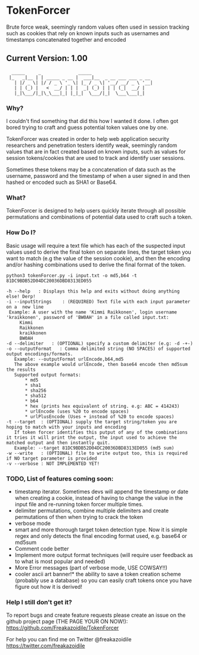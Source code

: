 # TokenForcer
Brute force weak, seemingly random values often used in session tracking such as cookies that rely on known inputs such as usernames and timestamps concatenated together and encoded

## Current Version: 1.00

```
  _____     _              _____                       
 |_   _|__ | | _____ _ __ |  ___|__  _ __ ___ ___ _ __ 
   | |/ _ \| |/ / _ \ '_ \| |_ / _ \| '__/ __/ _ \ '__|
   | | (_) |   <  __/ | | |  _| (_) | | | (_|  __/ |   
   |_|\___/|_|\_\___|_| |_|_|  \___/|_|  \___\___|_|   
```

### Why? 

I couldn't find something that did this how I wanted it done. I often got bored trying to craft and guess potential token values one by one.

TokenForcer was created in order to help web application security researchers and penetration testers identify weak, seemingly random values that are in fact created based on known inputs, such as values for session tokens/cookies that are used to track and identify user sessions.

Sometimes these tokens may be a concatenation of data such as the username, password and the timestamp of when a user signed in and then hashed or encoded such as SHA1 or Base64.

### What?
TokenForcer is designed to help users quickly iterate through all possible permutations and combinations of potential data used to craft such a token.

### How Do I?
Basic usage will require a text file which has each of the suspected input values used to derive the final token on separate lines, the target token you want to match (e.g the value of the session cookie), and then the encoding and/or hashing combinations used to derive the final format of the token.

`python3 tokenForcer.py -i input.txt -o md5,b64 -t 81DC9BDB52D04DC20036DBD8313ED055`
```
-h --help   : Displays this help and exits without doing anything else! Derp!
-i --inputStrings    : (REQUIRED) Text file with each input parameter on a  new line
 Example: A user with the name 'Kimmi Raikkonen', login username 'kraikkonen', password of 'BW0AH' in a file called input.txt:
     Kimmi
     Raikkonen
     kraikkonen
     BW0AH
-d --delimiter   : (OPTIONAL) specify a custom delimiter (e.g: -d -+-)
-o --outputFormat   : Comma delimited string (NO SPACES) of supported output encodings/formats.
   Example: --outputFormat urlEncode,b64,md5
   The above example would urlEncode, then base64 encode then md5sum the results
   Supported output formats: 
       * md5
       * sha1
       * sha256
       * sha512
       * b64
       * hex (prints hex equivalent of string. e.g: ABC = 414243)
       * urlEncode (uses %20 to encode spaces)
       * urlPlusEncode (Uses + instead of %20 to encode spaces)
-t --target  : (OPTIONAL) supply the target string/token you are hoping to match with your inputs and encoding
   If token forcer identifies this putput of any of the combinations it tries it will print the output, the input used to achieve the matched output and then instantly quit.
   Example: --target 81DC9BDB52D04DC20036DBD8313ED055 (md5 sum)
-w --write   : (OPTIONAL) file to write output too, this is required if NO target parameter is provided
-v --verbose : NOT IMPLEMENTED YET!
```
### TODO, List of features coming soon:
* timestamp iterator. Sometimes devs will append the timestamp or date when creating a cookie, instead of having to change the value in the input file and re-running token forcer multiple times.
* delimiter permutations, combine multiple delimiters and create permutations of then when trying to crack the token
* verbose mode
* smart and more thorough target token detection type. Now it is simple regex and only detects the final encoding format used, e.g. base64 or md5sum
* Comment code better
* Implement more output format techniques (will require user feedback as to what is most popular and needed)
* More Error messages (part of verbose mode, USE COWSAY!!)
* cooler ascii art banner!* the ability to save a token creation scheme (probably use a database) so you can easily craft tokens once you have figure out how it is derived!


### Help I still don't get it?
To report bugs and create feature requests please create an issue on the github project page (THE PAGE YOUR ON NOW!): https://github.com/Freakazoidile/TokenForcer

For help you can find me on Twitter @freakazoidile https://twitter.com/freakazoidile
